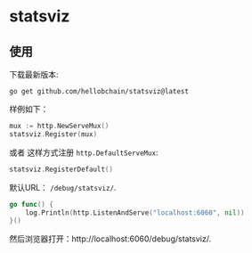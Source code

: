 # statsviz
## 使用

下载最新版本:

    go get github.com/hellobchain/statsviz@latest


样例如下：

```go
mux := http.NewServeMux()
statsviz.Register(mux)
```

或者 这样方式注册 `http.DefaultServeMux`:

```go
statsviz.RegisterDefault()
```

默认URL： `/debug/statsviz/`.

```go
go func() {
    log.Println(http.ListenAndServe("localhost:6060", nil))
}()
```

然后浏览器打开：http://localhost:6060/debug/statsviz/.